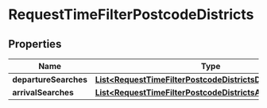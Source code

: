 

# RequestTimeFilterPostcodeDistricts


## Properties

Name | Type | Description | Notes
------------ | ------------- | ------------- | -------------
**departureSearches** | [**List&lt;RequestTimeFilterPostcodeDistrictsDepartureSearch&gt;**](RequestTimeFilterPostcodeDistrictsDepartureSearch.md) |  |  [optional]
**arrivalSearches** | [**List&lt;RequestTimeFilterPostcodeDistrictsArrivalSearch&gt;**](RequestTimeFilterPostcodeDistrictsArrivalSearch.md) |  |  [optional]




